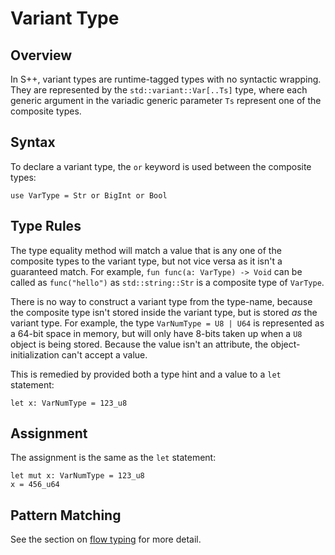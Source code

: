 # Variant Type

## Overview

In S++, variant types are runtime-tagged types with no syntactic wrapping. They are represented by the
`std::variant::Var[..Ts]` type, where each generic argument in the variadic generic parameter `Ts` represent one of the
composite types.

## Syntax

To declare a variant type, the `or` keyword is used between the composite types:

```S++
use VarType = Str or BigInt or Bool
```

## Type Rules

The type equality method will match a value that is any one of the composite types to the variant type, but not vice
versa as it isn't a guaranteed match. For example, `fun func(a: VarType) -> Void` can be called as `func("hello")` as
`std::string::Str` is a composite type of `VarType`.

There is no way to construct a variant type from the type-name, because the composite type isn't stored inside the
variant type, but is stored _as_ the variant type. For example, the type `VarNumType = U8 | U64` is represented as a
64-bit space in memory, but will only have 8-bits taken up when a `U8` object is being stored. Because the value isn't
an attribute, the object-initialization can't accept a value.

This is remedied by provided both a type hint and a value to a `let` statement:

```S++
let x: VarNumType = 123_u8
```

## Assignment

The assignment is the same as the `let` statement:

```S++
let mut x: VarNumType = 123_u8
x = 456_u64
```

## Pattern Matching

See the section on [flow typing]() for more detail.
